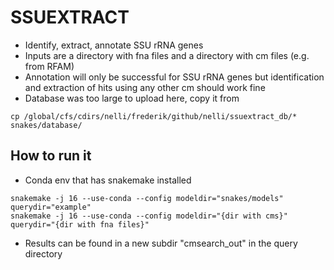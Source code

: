 # SSUEXTRACT
* Identify, extract, annotate SSU rRNA genes
* Inputs are a directory with fna files and a directory with cm files (e.g. from RFAM)
* Annotation will only be successful for SSU rRNA genes but identification and extraction of hits using any other cm should work fine
* Database was too large to upload here, copy it from 
```
cp /global/cfs/cdirs/nelli/frederik/github/nelli/ssuextract_db/* snakes/database/
```

## How to run it
* Conda env that has snakemake installed
```
snakemake -j 16 --use-conda --config modeldir="snakes/models" querydir="example"
snakemake -j 16 --use-conda --config modeldir="{dir with cms}" querydir="{dir with fna files}"
```
* Results can be found in a new subdir "cmsearch_out" in the query directory
